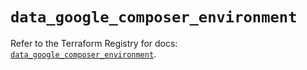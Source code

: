 # `data_google_composer_environment`

Refer to the Terraform Registry for docs: [`data_google_composer_environment`](https://registry.terraform.io/providers/hashicorp/google/5.19.0/docs/data-sources/composer_environment).
